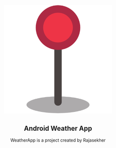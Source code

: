 <h1 align="center">
  <a href="https://github.com/RajasekherReddy564/WeatherApp">
    <img alt="Open Weather Logo" src="./readme/marker.png" width="350px" />
  </a>
</h1>

<h2 align="center">
  Android Weather App
</h2>

<p align="center">WeatherApp is a project created by Rajasekher </p>

